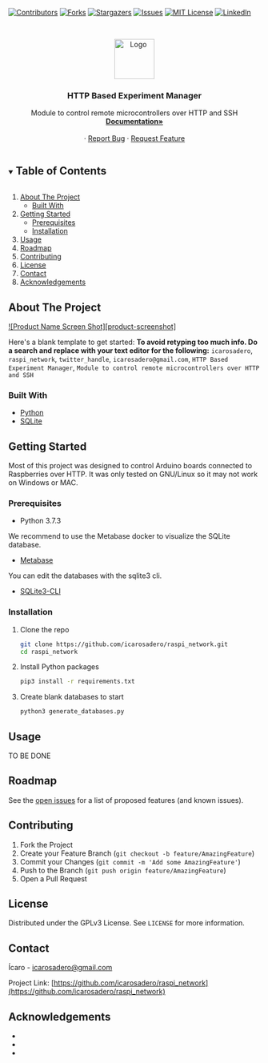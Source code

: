 <!--
*** Thanks for checking out the Best-README-Template. If you have a suggestion
*** that would make this better, please fork the repo and create a pull request
*** or simply open an issue with the tag "enhancement".
*** Thanks again! Now go create something AMAZING! :D
***
***
***
*** To avoid retyping too much info. Do a search and replace for the following:
*** icarosadero, raspi_network, twitter_handle, icarosadero@gmail.com, HTTP Based Experiment Manager, Module to control remote microcontrollers over HTTP and SSH
-->



<!-- PROJECT SHIELDS -->
<!--
*** I'm using markdown "reference style" links for readability.
*** Reference links are enclosed in brackets [ ] instead of parentheses ( ).
*** See the bottom of this document for the declaration of the reference variables
*** for contributors-url, forks-url, etc. This is an optional, concise syntax you may use.
*** https://www.markdownguide.org/basic-syntax/#reference-style-links
-->
[![Contributors][contributors-shield]][contributors-url]
[![Forks][forks-shield]][forks-url]
[![Stargazers][stars-shield]][stars-url]
[![Issues][issues-shield]][issues-url]
[![MIT License][license-shield]][license-url]
[![LinkedIn][linkedin-shield]][linkedin-url]



<!-- PROJECT LOGO -->
<br />
<p align="center">
  <a href="https://github.com/icarosadero/raspi_network">
    <img src="images/logo.png" alt="Logo" width="80" height="80">
  </a>

  <h3 align="center">HTTP Based Experiment Manager</h3>

  <p align="center">
    Module to control remote microcontrollers over HTTP and SSH
    <br />
    <a href="https://raspi-network.readthedocs.io/"><strong>Documentation»</strong></a>
    <br />
    <br />
    ·
    <a href="https://github.com/icarosadero/raspi_network/issues">Report Bug</a>
    ·
    <a href="https://github.com/icarosadero/raspi_network/issues">Request Feature</a>
  </p>
</p>



<!-- TABLE OF CONTENTS -->
<details open="open">
  <summary><h2 style="display: inline-block">Table of Contents</h2></summary>
  <ol>
    <li>
      <a href="#about-the-project">About The Project</a>
      <ul>
        <li><a href="#built-with">Built With</a></li>
      </ul>
    </li>
    <li>
      <a href="#getting-started">Getting Started</a>
      <ul>
        <li><a href="#prerequisites">Prerequisites</a></li>
        <li><a href="#installation">Installation</a></li>
      </ul>
    </li>
    <li><a href="#usage">Usage</a></li>
    <li><a href="#roadmap">Roadmap</a></li>
    <li><a href="#contributing">Contributing</a></li>
    <li><a href="#license">License</a></li>
    <li><a href="#contact">Contact</a></li>
    <li><a href="#acknowledgements">Acknowledgements</a></li>
  </ol>
</details>



<!-- ABOUT THE PROJECT -->
## About The Project

[![Product Name Screen Shot][product-screenshot]](https://example.com)

Here's a blank template to get started:
**To avoid retyping too much info. Do a search and replace with your text editor for the following:**
`icarosadero`, `raspi_network`, `twitter_handle`, `icarosadero@gmail.com`, `HTTP Based Experiment Manager`, `Module to control remote microcontrollers over HTTP and SSH`


### Built With

* [Python](https://www.python.org/)
* [SQLite](https://www.sqlite.org/index.html)



<!-- GETTING STARTED -->
## Getting Started

Most of this project was designed to control Arduino boards connected to Raspberries over HTTP. It was only tested on GNU/Linux so it may not work on Windows or MAC.

### Prerequisites

* Python 3.7.3

We recommend to use the Metabase docker to visualize the SQLite database.

* [Metabase](https://www.metabase.com/)

You can edit the databases with the sqlite3 cli.

* [SQLite3-CLI](https://sqlite.org/cli.html)

### Installation

1. Clone the repo
    ```sh
    git clone https://github.com/icarosadero/raspi_network.git
    cd raspi_network
    ```
2. Install Python packages
    ```sh
    pip3 install -r requirements.txt
    ```
3. Create blank databases to start
    ```sh
    python3 generate_databases.py
    ```

###


<!-- USAGE EXAMPLES -->
## Usage

TO BE DONE

<!-- ROADMAP -->
## Roadmap

See the [open issues](https://github.com/icarosadero/raspi_network/issues) for a list of proposed features (and known issues).



<!-- CONTRIBUTING -->
## Contributing

1. Fork the Project
2. Create your Feature Branch (`git checkout -b feature/AmazingFeature`)
3. Commit your Changes (`git commit -m 'Add some AmazingFeature'`)
4. Push to the Branch (`git push origin feature/AmazingFeature`)
5. Open a Pull Request



<!-- LICENSE -->
## License

Distributed under the GPLv3 License. See `LICENSE` for more information.



<!-- CONTACT -->
## Contact

Ícaro - icarosadero@gmail.com

Project Link: [https://github.com/icarosadero/raspi_network](https://github.com/icarosadero/raspi_network)



<!-- ACKNOWLEDGEMENTS -->
## Acknowledgements

* []()
* []()
* []()





<!-- MARKDOWN LINKS & IMAGES -->
<!-- https://www.markdownguide.org/basic-syntax/#reference-style-links -->
[contributors-shield]: https://img.shields.io/github/contributors/icarosadero/repo.svg?style=for-the-badge
[contributors-url]: https://github.com/icarosadero/repo/graphs/contributors
[forks-shield]: https://img.shields.io/github/forks/icarosadero/repo.svg?style=for-the-badge
[forks-url]: https://github.com/icarosadero/repo/network/members
[stars-shield]: https://img.shields.io/github/stars/icarosadero/repo.svg?style=for-the-badge
[stars-url]: https://github.com/icarosadero/repo/stargazers
[issues-shield]: https://img.shields.io/github/issues/icarosadero/repo.svg?style=for-the-badge
[issues-url]: https://github.com/icarosadero/repo/issues
[license-shield]: https://img.shields.io/github/license/icarosadero/repo.svg?style=for-the-badge
[license-url]: https://github.com/icarosadero/repo/blob/master/LICENSE.txt
[linkedin-shield]: https://img.shields.io/badge/-LinkedIn-black.svg?style=for-the-badge&logo=linkedin&colorB=555
[linkedin-url]: https://www.linkedin.com/in/icarolorran/
